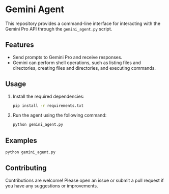 # Gemini Agent

This repository provides a command-line interface for interacting with the Gemini Pro API through the `gemini_agent.py` script.

## Features

- Send prompts to Gemini Pro and receive responses.
- Gemini can perform shell operations, such as listing files and directories, creating files and directories, and executing commands.

## Usage

1. Install the required dependencies:

   ```bash
   pip install -r requirements.txt
   ```

2. Run the agent using the following command:

   ```bash
   python gemini_agent.py
   ```

## Examples

```bash
python gemini_agent.py
```

## Contributing

Contributions are welcome! Please open an issue or submit a pull request if you have any suggestions or improvements.